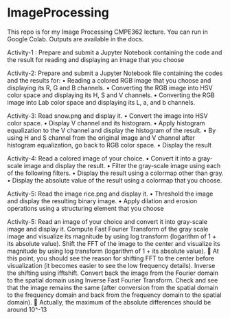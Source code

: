 # ImageProcessing

This repo is for my Image Processing CMPE362 lecture. You can run in Google Colab. 
Outputs are available in the docs.

Activity-1 : Prepare and submit a Jupyter Notebook containing the code and
the result for reading and displaying an image that you choose

Activity-2: Prepare and submit a Jupyter Notebook file containing the codes and the results for: • Reading a colored RGB image that you choose and
displaying its R, G and B channels.
• Converting the RGB image into HSV color space and displaying its H, S and V channels.
• Converting the RGB image into Lab color space and displaying its L, a, and b channels.

Activity-3: 
Read snow.png and display it.
• Convert the image into HSV color space.
• Display V channel and its histogram.
• Apply histogram equalization to the V channel and display the
histogram of the result.
• By using H and S channel from the original image and V channel
after histogram equalization, go back to RGB color space.
• Display the result

Activity-4: 
Read a colored image of your choice.
• Convert it into a gray-scale image and display the
result.
• Filter the gray-scale image using each of the
following filters.
• Display the result using a colormap other than gray.
• Display the absolute value of the result using a
colormap that you choose.
 
 Activity-5:
 Read the image rice.png and display it.
• Threshold the image and display the resulting
binary image.
• Apply dilation and erosion operations using a
structuring element that you choose

Activity-5:
Read an image of your choice and convert it into gray-scale image and display it.
Compute Fast Fourier Transform of the gray scale image and visualize its
magnitude by using log transform (logarithm of 1 + its absolute value).
Shift the FFT of the image to the center and visualize its magnitude by using log
transform (logarithm of 1 + its absolute value).
 At this point, you should see the reason for shifting FFT to the center before
visualization (it becomes easier to see the low frequency details).
Inverse the shifting using ifftshift.
Convert back the image from the Fourier domain to the spatial domain using
Inverse Fast Fourier Transform.
Check and see that the image remains the same (after conversion from the spatial
domain to the frequency domain and back from the frequency domain to the spatial
domain).
 Actually, the maximum of the absolute differences should be around 10^-13
